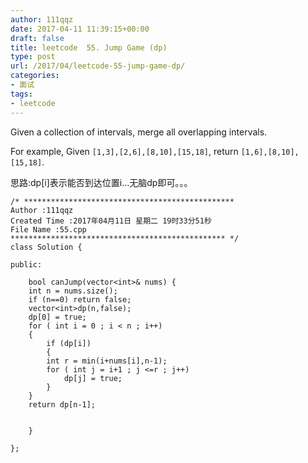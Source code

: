 ```yaml
---
author: 111qqz
date: 2017-04-11 11:39:15+00:00
draft: false
title: leetcode  55. Jump Game (dp)
type: post
url: /2017/04/leetcode-55-jump-game-dp/
categories:
- 面试
tags:
- leetcode
---
```


Given a collection of intervals, merge all overlapping intervals.

For example,
Given `[1,3],[2,6],[8,10],[15,18]`,
return `[1,6],[8,10],[15,18]`.



思路:dp[i]表示能否到达位置i...无脑dp即可。。。

    
    /* ***********************************************
    Author :111qqz
    Created Time :2017年04月11日 星期二 19时33分51秒
    File Name :55.cpp
    ************************************************ */
    class Solution {
    
    public:
    
        bool canJump(vector<int>& nums) {
    	int n = nums.size();
    	if (n==0) return false;
    	vector<int>dp(n,false);
    	dp[0] = true;
    	for ( int i = 0 ; i < n ; i++)
    	{
    	    if (dp[i])
    	    {
    		int r = min(i+nums[i],n-1);
    		for ( int j = i+1 ; j <=r ; j++)
    		    dp[j] = true;
    	    }
    	}
    	return dp[n-1];
            
    
        }
    
    };
    



